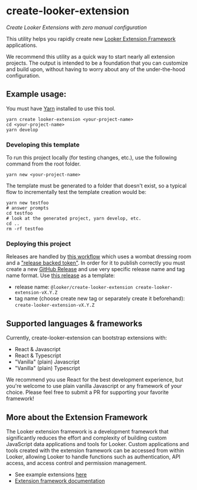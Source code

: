 # create-looker-extension

_Create Looker Extensions with zero manual configuration_

This utility helps you rapidly create new [Looker Extension Framework](https://docs.looker.com/data-modeling/extension-framework/extension-framework-intro) applications.

We recommend this utility as a quick way to start nearly all extension projects. The output is intended to be a foundation that you can customize and build upon, without having to worry about any of the under-the-hood configuration.

## Example usage:

You must have [Yarn](https://classic.yarnpkg.com/en/docs/install) installed to use this tool.

```shell
yarn create looker-extension <your-project-name>
cd <your-project-name>
yarn develop
```

### Developing this template

To run this project locally (for testing changes, etc.), use the following command from the root folder.

```shell
yarn new <your-project-name>
``` 

The template must be generated to a folder that doesn't exist, so a typical flow to incrementally test the template creation would be:

```shell
yarn new testfoo
# answer prompts
cd testfoo
# look at the generated project, yarn develop, etc.
cd ..
rm -rf testfoo
```

### Deploying this project

Releases are handled by [this workflow](.github/workflows/npm-publish.yml) which uses a wombat dressing room and a ["release backed token"](https://github.com/GoogleCloudPlatform/wombat-dressing-room/pull/86). In order for it to publish correctly you must create a new [GitHub Release](https://github.com/looker-open-source/create-looker-extension/releases/new) and use very specific release name and tag name format. Use [this release](https://github.com/looker-open-source/create-looker-extension/releases/tag/create-looker-extension-v1.0.3) as a template:
- release name: `@looker/create-looker-extension create-looker-extension-vX.Y.Z`
- tag name (choose create new tag or separately create it beforehand): `create-looker-extension-vX.Y.Z`

## Supported languages & frameworks

Currently, create-looker-extension can bootstrap extensions with:

- React & Javascript
- React & Typescript
- "Vanilla" (plain) Javascript
- "Vanilla" (plain) Typescript

We recommend you use React for the best development experience, but you're welcome to use plain vanilla Javascript or any framework of your choice. Please feel free to submit a PR for supporting your favorite framework!

## More about the Extension Framework

The Looker extension framework is a development framework that significantly reduces the effort and complexity of building custom JavaScript data applications and tools for Looker. 
Custom applications and tools created with the extension framework can be accessed from within Looker, allowing Looker to handle functions such as authentication, API access, and access control and permission management.

- See example extensions [here](https://github.com/looker-open-source/extension-examples)
- [Extension framework documentation](https://docs.looker.com/data-modeling/extension-framework/extension-framework-intro)
